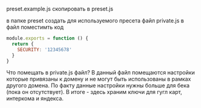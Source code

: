 preset.example.js скопировать в preset.js

в папке preset создать для используемого пресета файл private.js
в файл поместимть код 
```js
module.exports = function () {
  return {
    SECURITY: '12345678'
  }
}
```

Что помещать в private.js файл?
В данный файл помещаются настройки которые привязаны к домену и не могут быть использованы в рамках другого домена.
По факту данные настройки нужны больше для бека (пока он отсутствует).
В итоге - здесь храним ключи для гугл карт, интеркома и яндекса.
